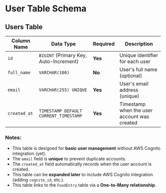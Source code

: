 # User Table Schema

## Users Table

| Column Name     | Data Type          | Required | Description |
|---------------|------------------|----------|-------------|
| `id`         | `BIGINT` (Primary Key, Auto-Increment) | **Yes** | Unique identifier for each user |
| `full_name`  | `VARCHAR(100)` | **No** | User's full name (optional) |
| `email`      | `VARCHAR(255) UNIQUE` | **Yes** | User's email address (unique) |
| `created_at` | `TIMESTAMP DEFAULT CURRENT_TIMESTAMP` | **Yes** | Timestamp when the user account was created |

### Notes:
- This table is designed for **basic user management** without AWS Cognito integration (yet).
- The `email` field is **unique** to prevent duplicate accounts.
- The `created_at` field automatically records when the user account is created.
- This table can be **expanded later** to include AWS Cognito integration (adding `cognito_id`, etc.).
- This table links to the `FoodEntry` table via a **One-to-Many relationship**.